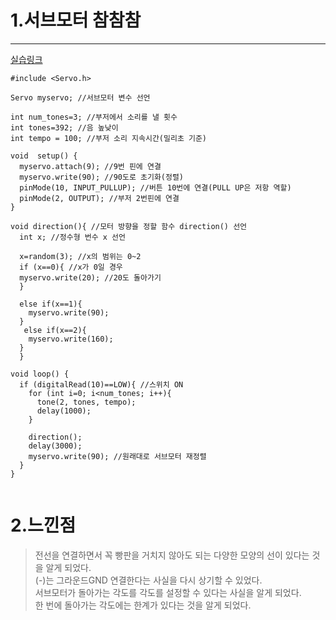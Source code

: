 1.서브모터 참참참
=========================================
***
[실습링크](https://www.tinkercad.com/things/gp9siPVN668)

```
#include <Servo.h>

Servo myservo; //서브모터 변수 선언

int num_tones=3; //부저에서 소리를 낼 횟수
int tones=392; //음 높낮이
int tempo = 100; //부저 소리 지속시간(밀리초 기준)

void  setup() {
  myservo.attach(9); //9번 핀에 연결
  myservo.write(90); //90도로 초기화(정렬)
  pinMode(10, INPUT_PULLUP); //버튼 10번에 연결(PULL UP은 저항 역할)
  pinMode(2, OUTPUT); //부저 2번핀에 연결
}

void direction(){ //모터 방향을 정할 함수 direction() 선언
  int x; //정수형 번수 x 선언

  x=random(3); //x의 범위는 0~2
  if (x==0){ //x가 0일 경우
  myservo.write(20); //20도 돌아가기
  }

  else if(x==1){
    myservo.write(90);
  }
   else if(x==2){
    myservo.write(160);
  }
  }

void loop() {
  if (digitalRead(10)==LOW){ //스위치 ON
    for (int i=0; i<num_tones; i++){
      tone(2, tones, tempo);
      delay(1000);
    }

    direction();
    delay(3000);
    myservo.write(90); //원래대로 서브모터 재정렬
  }
}
   
```

2.느낀점
===

>전선을 연결하면서 꼭 빵판을 거치지 않아도 되는 다양한 모양의 선이 있다는 것을 알게 되었다.    
>(-)는 그라운드GND 연결한다는 사실을 다시 상기할 수 있었다.    
>서브모터가 돌아가는 각도를 각도를 설정할 수 있다는 사실을 알게 되었다.   
>한 번에 돌아가는 각도에는 한계가 있다는 것을 알게 되었다.   
